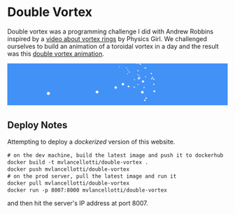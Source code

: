 # Double Vortex

Double vortex was a programming challenge I did with Andrew Robbins inspired by a [video about vortex rings](https://www.youtube.com/watch?v=72LWr7BU8Ao) by Physics Girl.  We challenged ourselves to build an animation of a toroidal vortex in a day and the result was this [double vortex animation](http://learnnation.org/double-vortex.html).

![](banner.png)


## Deploy Notes

Attempting to deploy a *dockerized* version of this website.

	# on the dev machine, build the latest image and push it to dockerhub
	docker build -t mvlancellotti/double-vortex .
	docker push mvlancellotti/double-vortex
	# on the prod server, pull the latest image and run it
	docker pull mvlancellotti/double-vortex
	docker run -p 8007:8000 mvlancellotti/double-vortex

and then hit the server's IP address at port 8007.

